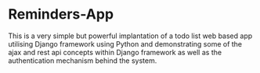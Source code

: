 # Reminders-App
This is a very simple but powerful implantation of a todo list web based app utilising Django framework using Python and demonstrating some of the ajax and rest api concepts within Django framework as well as the authentication mechanism behind the system.
 
